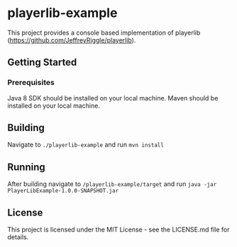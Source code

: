 # playerlib-example
This project provides a console based implementation of playerlib (https://github.com/JeffreyRiggle/playerlib).

## Getting Started
### Prerequisites
Java 8 SDK should be installed on your local machine.
Maven should be installed on your local machine.

## Building
Navigate to `./playerlib-example` and run `mvn install`

## Running
After building navigate to `/playerlib-example/target` and run `java -jar PlayerLibExample-1.0.0-SNAPSHOT.jar`

## License
This project is licensed under the MIT License - see the LICENSE.md file for details.
